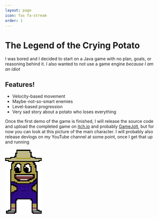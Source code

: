 ```yaml
---
layout: page
icon: fas fa-stream
order: 1
---
```


# The Legend of the Crying Potato

I was bored and I decided to start on a Java game with no plan, goals, or reasoning behind it. I also wanted to not use a game engine <span style="font-style:italic">because I am an idiot</span>

## Features!
<ul>
    <li>Velocity-based movement</li>
    <li>Maybe-not-so-smart enemies</li>
    <li>Level-based progression</li>
    <li>Very sad story about a potato who loses everything</li>
</ul>

Once the first demo of the game is finished, I will release the source code and upload the completed game on <a href=https://www.itch.io>itch.io</a> and probably <a href="https://gamejolt.com">GameJolt</a>, but for now you can look at this picture of the main character. I will probably also release devlogs on my YouTube channel at some point, once I get that up and running

<img src="https://raw.githubusercontent.com/GingerJakeDaBoi/the-legend-of-the-crying-potato/master/Assets/Potato/NewMainL.png" alt="Main character in The Legend of the Crying Potato" width="120" style="image-rendering: pixelated; position: center">